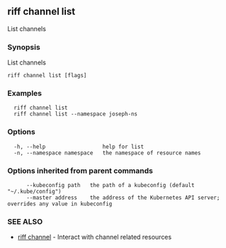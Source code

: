 ## riff channel list

List channels

### Synopsis

List channels

```
riff channel list [flags]
```

### Examples

```
  riff channel list
  riff channel list --namespace joseph-ns
```

### Options

```
  -h, --help                  help for list
  -n, --namespace namespace   the namespace of resource names
```

### Options inherited from parent commands

```
      --kubeconfig path   the path of a kubeconfig (default "~/.kube/config")
      --master address    the address of the Kubernetes API server; overrides any value in kubeconfig
```

### SEE ALSO

* [riff channel](riff_channel.md)	 - Interact with channel related resources

